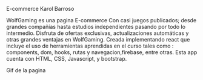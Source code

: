 E-commerce
Karol Barroso

WolfGaming es una pagina E-commerce Con casi juegos publicados; desde grandes compañías hasta estudios independientes pasando por todo lo intermedio. 
Disfruta de ofertas exclusivas, actualizaciones automáticas y otras grandes ventajas en WolfGaming. Creada implementando react que incluye el uso de herramientas aprendidas en el curso tales como :
components, dom, hooks, rutas y navegacion,firebase, entre otras. Esta app cuenta con HTML, CSS, Javascript, y bootstrap.

Gif de la pagina 
